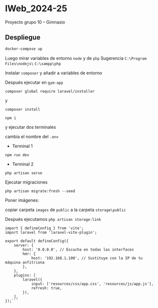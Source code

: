 # IWeb_2024-25
Proyecto grupo 10 – Gimnasio

## Despliegue
```bash
docker-compose up
```

Luego mirar variables de entorno `node` y de `php`
Sugerencia
`C:\Program Files\nodejs\`
`C:\xampp\php`


Instalar `composer` y añadir a variables de entorno

Después ejecutar en `gym-app`

```
composer global require laravel/installer
```

y 

```
composer install
```

```
npm i
```

y ejecutar dos terminales 

cambia el nombre del `.env`

- Terminal 1
```
npm run dev
```

- Terminal 2
```
php artisan serve
```

Ejecutar migraciones
```
php artisan migrate:fresh --seed
```

Poner imágenes:

copiar carpeta `images` de `public` a la carpeta `storage\public`

Después ejecutamos 
`php artisan storage:link`

```vite.config.js:
import { defineConfig } from 'vite';
import laravel from 'laravel-vite-plugin';

export default defineConfig({
    server: {
        host: '0.0.0.0', // Escucha en todas las interfaces
        hmr: {
            host: '192.168.1.100', // Sustituye con la IP de tu máquina anfitriona
        },
    },
    plugins: [
        laravel({
            input: ['resources/css/app.css', 'resources/js/app.js'],
            refresh: true,
        }),
    ],
});```




